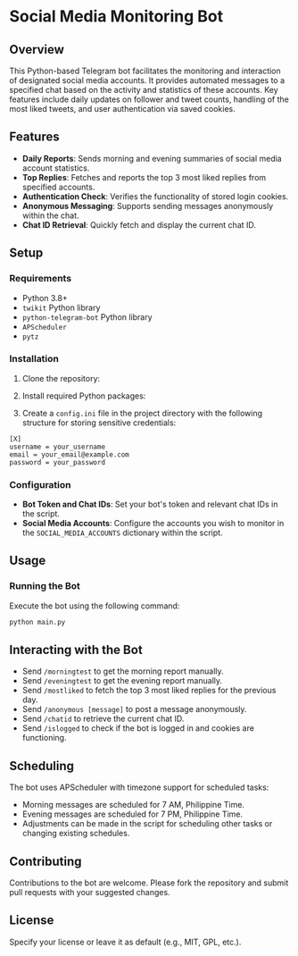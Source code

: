 # Social Media Monitoring Bot

## Overview
This Python-based Telegram bot facilitates the monitoring and interaction of designated social media accounts. It provides automated messages to a specified chat based on the activity and statistics of these accounts. Key features include daily updates on follower and tweet counts, handling of the most liked tweets, and user authentication via saved cookies.

## Features
- **Daily Reports**: Sends morning and evening summaries of social media account statistics.
- **Top Replies**: Fetches and reports the top 3 most liked replies from specified accounts.
- **Authentication Check**: Verifies the functionality of stored login cookies.
- **Anonymous Messaging**: Supports sending messages anonymously within the chat.
- **Chat ID Retrieval**: Quickly fetch and display the current chat ID.

## Setup
### Requirements
- Python 3.8+
- `twikit` Python library
- `python-telegram-bot` Python library
- `APScheduler`
- `pytz`

### Installation
1. Clone the repository:

2. Install required Python packages:

3. Create a `config.ini` file in the project directory with the following structure for storing sensitive credentials:
```
[X]
username = your_username
email = your_email@example.com
password = your_password
```
### Configuration
- **Bot Token and Chat IDs**: Set your bot's token and relevant chat IDs in the script.
- **Social Media Accounts**: Configure the accounts you wish to monitor in the `SOCIAL_MEDIA_ACCOUNTS` dictionary within the script.

## Usage
### Running the Bot
Execute the bot using the following command:
```bash
python main.py
```

## Interacting with the Bot
- Send `/morningtest` to get the morning report manually.
- Send `/eveningtest` to get the evening report manually.
- Send `/mostliked` to fetch the top 3 most liked replies for the previous day.
- Send `/anonymous [message]` to post a message anonymously.
- Send `/chatid` to retrieve the current chat ID.
- Send `/islogged` to check if the bot is logged in and cookies are functioning.

## Scheduling
The bot uses APScheduler with timezone support for scheduled tasks:
- Morning messages are scheduled for 7 AM, Philippine Time.
- Evening messages are scheduled for 7 PM, Philippine Time.
- Adjustments can be made in the script for scheduling other tasks or changing existing schedules.

## Contributing
Contributions to the bot are welcome. Please fork the repository and submit pull requests with your suggested changes.

## License
Specify your license or leave it as default (e.g., MIT, GPL, etc.).
